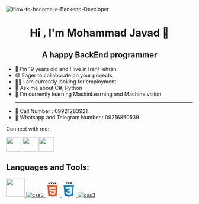 ![How-to-become-a-Backend-Developer](https://github.com/MohammadJavadZabihi/MohammadJavadZabihi/assets/128359759/f1bcd6a8-ae8d-4383-b3e4-77cf469c4896)
<h1 align="center" class="heading-element" dir="auto">Hi , I'm Mohammad Javad 👋 </h1>
<h2 align="center" class="heading-element" dir="auto">A happy BackEnd programmer</h2>

- 👯 I’m 19 years old and I live in Iran/Tehran
- 😄 Eager to collaborate on your projects
- 👨‍💼 I am currently looking for employment
- 💪 Ask me about C#, Python
- 🤖 I’m currently learning MashinLearning and Machine vision
  <hr/>
- 🔢 Call Number : 09921283921
- 🔵 Whatsapp and Telegram Number : 09216850539

Connect with me:

<a href="https://t.me/Toxix83" rel="nofollow"><img align="center" src="https://github.com/MohammadJavadZabihi/MohammadJavadZabihi/assets/128359759/c6fa5902-b2a2-4dfd-b2b5-8d001aaf0659" height="40" width="40" style="max-width: 100%;"></a>
<a rel="nofollow"><img align="center" src="https://github.com/MohammadJavadZabihi/MohammadJavadZabihi/assets/128359759/f9988c19-450f-4419-b645-2ed23d25547e" height="40" width="40" style="max-width: 100%;"></a>
<a href="https://mailto:mahanzabihi12345@gmail.com" rel="nofollow"><img align="center" src="https://github.com/MohammadJavadZabihi/MohammadJavadZabihi/assets/128359759/87672a90-f4ec-4b39-92e3-262dfe5bbb36" height="40" width="40" style="max-width: 100%;"></a>

<h2 >Languages and Tools:</h2>

<a href="https://learn.microsoft.com/en-us/dotnet/csharp/" rel="nofollow"> <img src="https://github.com/MohammadJavadZabihi/MohammadJavadZabihi/assets/128359759/5999bcc1-c8d0-48fd-a604-9898b18e1d61" width="50" height="50" style="max-width: 100%;"> </a>
<a href="https://https://www.python.org/" rel="nofollow"> <img src="https://github.com/MohammadJavadZabihi/MohammadJavadZabihi/assets/128359759/72a6cd70-6180-4846-a75d-5d7b9f4873be" alt="css3" width="40" height="40" style="max-width: 100%;"> </a>
<a href="https://www.w3.org/html/" rel="nofollow"> <img src="https://raw.githubusercontent.com/devicons/devicon/master/icons/html5/html5-original-wordmark.svg" alt="html5" width="40" height="40" style="max-width: 100%;"> </a>
<a href="https://www.w3schools.com/css/" rel="nofollow"> <img src="https://raw.githubusercontent.com/devicons/devicon/master/icons/css3/css3-original-wordmark.svg" alt="css3" width="40" height="40" style="max-width: 100%;"> </a>
<a href="https://learn.microsoft.com/en-us/dotnet/desktop/wpf/xaml/?view=netdesktop-8.0" rel="nofollow"> <img src="https://github.com/MohammadJavadZabihi/MohammadJavadZabihi/assets/128359759/6d5c577d-5714-47d5-a908-6b24a66c3492" alt="css3" width="40" height="40" style="max-width: 100%;"> </a>

<!--

- 🌱 I’m currently learning Asp.Net, MashinLearning and Machine vision
- 👯 I’m 19 years old and I live in Iran/Tehran
- 🤔 I’m looking for help with ...
- 💬 Ask me about ...
- 📫 How to reach me: ...
- 😄 Pronouns: ...
- ⚡ Fun fact: ...
 Backend web development, software programming and developer in the field of artificial intelligence and machine vision
-->
